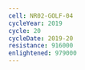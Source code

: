 ```yaml
---
cell: NR02-GOLF-04
cycleYear: 2019
cycle: 20
cycleDate: 2019-20
resistance: 916000
enlightened: 979000 
---
```

      